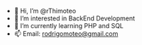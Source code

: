- 👋 Hi, I’m @rThimoteo
- 👀 I’m interested in BackEnd Development
- 🌱 I’m currently learning PHP and SQL
- 📫 Email: rodrigomoteo@gmail.com

<!---
rThimoteo/rThimoteo is a ✨ special ✨ repository because its `README.md` (this file) appears on your GitHub profile.
You can click the Preview link to take a look at your changes.
--->

